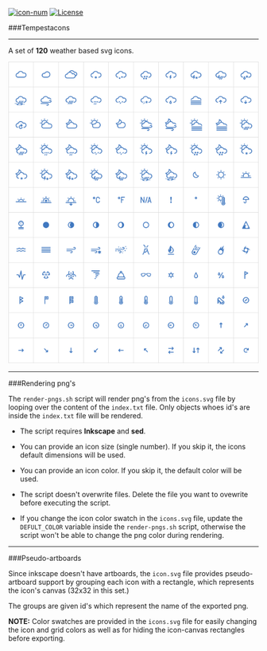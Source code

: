 [![icon-num](https://img.shields.io/badge/icons-120-blue.svg?style=flat-square)](#)
[![ License ](https://img.shields.io/badge/license-CC--BY--4.0-brightgreen.svg?style=flat-square)](LICENSE)

###Tempestacons

---

A set of **120** weather based svg icons.

![preview](preview.png)

---

###Rendering png's

The `render-pngs.sh` script will render png's from the `icons.svg` file by looping over the content of the `index.txt` file. Only objects whoes id's are inside the `index.txt` file will  be rendered.

* The script requires **Inkscape** and **sed**.

* You can provide an icon size (single number). If you skip it, the icons default dimensions will be used.

* You can provide an icon color. If you skip it, the default color will be used.

* The script doesn't overwrite files. Delete the file you want to ovewrite before executing the script.

* If you change the icon color swatch in the `icons.svg` file, update the `DEFULT_COLOR` variable inside the `render-pngs.sh` script, otherwise the script won't be able to change the png color during rendering.

---

###Pseudo-artboards

Since inkscape doesn't have artboards, the `icon.svg` file provides pseudo-artboard support by grouping each icon with a rectangle, which represents the icon's canvas (32x32 in this set.)

The groups are given id's which represent the name of the exported png.

**NOTE:** Color swatches are provided in the `icons.svg` file for easily changing the icon and grid colors as well as for hiding the icon-canvas rectangles before exporting.
